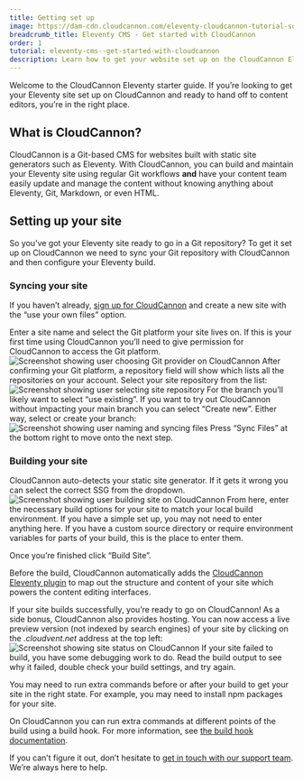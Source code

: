 ```yaml
---
title: Getting set up
image: https://dam-cdn.cloudcannon.com/eleventy-cloudcannon-tutorial-social.png
breadcrumb_title: Eleventy CMS - Get started with CloudCannon
order: 1
tutorial: eleventy-cms--get-started-with-cloudcannon
description: Learn how to get your website set up on the CloudCannon Eleventy CMS.
---
```


Welcome to the CloudCannon Eleventy starter guide. If you’re looking to get your Eleventy site set up on CloudCannon and ready to hand off to content editors, you’re in the right place.

## What is CloudCannon?

CloudCannon is a Git-based CMS for websites built with static site generators such as Eleventy. With CloudCannon, you can build and maintain your Eleventy site using regular Git workflows **and** have your content team easily update and manage the content without knowing anything about Eleventy, Git, Markdown, or even HTML.

## Setting up your site

So you’ve got your Eleventy site ready to go in a Git repository? To get it set up on CloudCannon we need to sync your Git repository with CloudCannon and then configure your Eleventy build.

### Syncing your site

If you haven’t already, [sign up for CloudCannon](https://app.cloudcannon.com/register) and create a new site with the “use your own files” option.

Enter a site name and select the Git platform your site lives on. If this is your first time using CloudCannon you’ll need to give permission for CloudCannon to access the Git platform.
![Screenshot showing user choosing Git provider on CloudCannon](https://dam-cdn.cloudcannon.com/cloudcannon-eleventy-git-provider.png)
 After confirming your Git platform, a repository field will show which lists all the repositories on your account. Select your site repository from the list:
![Screenshot showing user selecting site repository](https://dam-cdn.cloudcannon.com/cloudcannon-eleventy-repo.png)
 For the branch you’ll likely want to select “use existing”. If you want to try out CloudCannon without impacting your main branch you can select “Create new”. Either way, select or create your branch:
![Screenshot showing user naming and syncing files](https://dam-cdn.cloudcannon.com/cloudcannon-eleventy-name-and-sync.png)
 Press “Sync Files” at the bottom right to move onto the next step.

### Building your site

CloudCannon auto-detects your static site generator. If it gets it wrong you can select the correct SSG from the dropdown.
![Screenshot showing user building site on CloudCannon](https://dam-cdn.cloudcannon.com/cloudcannon-eleventy-build.png)
 From here, enter the necessary build options for your site to match your local build environment. If you have a simple set up, you may not need to enter anything here. If you have a custom source directory or require environment variables for parts of your build, this is the place to enter them.

Once you’re finished click “Build Site”.

Before the build, CloudCannon automatically adds the [CloudCannon Eleventy plugin](https://github.com/CloudCannon/eleventy-plugin-cloudcannon) to map out the structure and content of your site which powers the content editing interfaces.

If your site builds successfully, you’re ready to go on CloudCannon\! As a side bonus, CloudCannon also provides hosting. You can now access a live preview version (not indexed by search engines) of your site by clicking on the *.cloudvent.net* address at the top left:
![Screenshot showing site status on CloudCannon ](https://dam-cdn.cloudcannon.com/cloudcannon-eleventy-status.png)
 If your site failed to build, you have some debugging work to do. Read the build output to see why it failed, double check your build settings, and try again.

You may need to run extra commands before or after your build to get your site in the right state. For example, you may need to install npm packages for your site.

On CloudCannon you can run extra commands at different points of the build using a build hook. For more information, see [the build hook documentation](https://cloudcannon.com/documentation/articles/extending-your-build-process-with-hooks/).

If you can’t figure it out, don’t hesitate to [get in touch with our support team](https://cloudcannon.com/documentation/support/). We’re always here to help.
